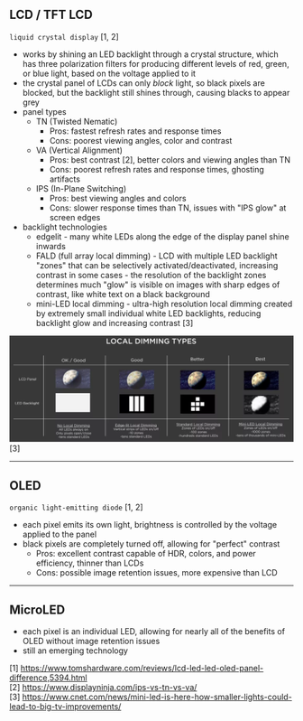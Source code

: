 
## LCD / TFT LCD

`liquid crystal display` [1, 2]
- works by shining an LED backlight through a crystal structure, which has three polarization filters for producing different levels of red, green, or blue light, based on the voltage applied to it
- the crystal panel of LCDs can only *block* light, so black pixels are blocked, but the backlight still shines through, causing blacks to appear grey
- panel types
  - TN (Twisted Nematic)
    - Pros: fastest refresh rates and response times
    - Cons: poorest viewing angles, color and contrast
  - VA (Vertical Alignment)
    - Pros: best contrast [2], better colors and viewing angles than TN
    - Cons: poorest refresh rates and response times, ghosting artifacts
  - IPS (In-Plane Switching)
    - Pros: best viewing angles and colors
    - Cons: slower response times than TN, issues with "IPS glow" at screen edges
- backlight technologies
  - edgelit - many white LEDs along the edge of the display panel shine inwards
  - FALD (full array local dimming) - LCD with multiple LED backlight "zones" that can be selectively activated/deactivated, increasing contrast in some cases - the resolution of the backlight zones determines much "glow" is visible on images with sharp edges of contrast, like white text on a black background
  - mini-LED local dimming - ultra-high resolution local dimming created by extremely small individual white LED backlights, reducing backlight glow and increasing contrast [3]

![local-dimming](/images/local-dimming.webp) [3]

---
## OLED

`organic light-emitting diode` [1, 2]
- each pixel emits its own light, brightness is controlled by the voltage applied to the panel
- black pixels are completely turned off, allowing for "perfect" contrast
  - Pros: excellent contrast capable of HDR, colors, and power efficiency, thinner than LCDs
  - Cons: possible image retention issues, more expensive than LCD

---
## MicroLED

- each pixel is an individual LED, allowing for nearly all of the benefits of OLED without image retention issues
- still an emerging technology

[1] https://www.tomshardware.com/reviews/lcd-led-led-oled-panel-difference,5394.html  
[2] https://www.displayninja.com/ips-vs-tn-vs-va/  
[3] https://www.cnet.com/news/mini-led-is-here-how-smaller-lights-could-lead-to-big-tv-improvements/

